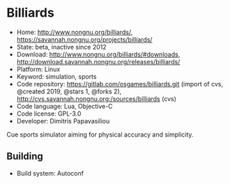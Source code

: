# Billiards

- Home: http://www.nongnu.org/billiards/, https://savannah.nongnu.org/projects/billiards/
- State: beta, inactive since 2012
- Download: http://www.nongnu.org/billiards/#downloads, http://download.savannah.nongnu.org/releases/billiards/
- Platform: Linux
- Keyword: simulation, sports
- Code repository: https://gitlab.com/osgames/billiards.git (import of cvs, @created 2019, @stars 1, @forks 2), http://cvs.savannah.nongnu.org:/sources/billiards (cvs)
- Code language: Lua, Objective-C
- Code license: GPL-3.0
- Developer: Dimitris Papavasiliou

Cue sports simulator aiming for physical accuracy and simplicity.

## Building

- Build system: Autoconf
